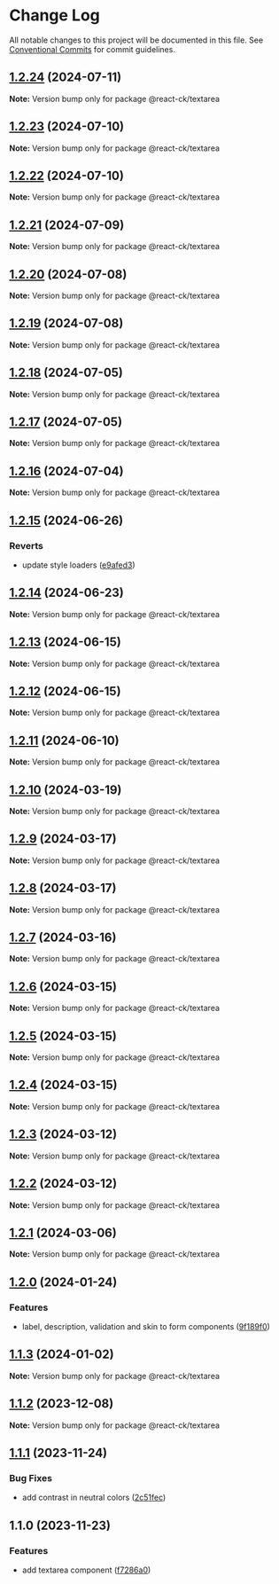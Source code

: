 # Change Log

All notable changes to this project will be documented in this file.
See [Conventional Commits](https://conventionalcommits.org) for commit guidelines.

## [1.2.24](https://github.com/abelflopes/react-ck/compare/@react-ck/textarea@1.2.23...@react-ck/textarea@1.2.24) (2024-07-11)

**Note:** Version bump only for package @react-ck/textarea





## [1.2.23](https://github.com/abelflopes/react-ck/compare/@react-ck/textarea@1.2.22...@react-ck/textarea@1.2.23) (2024-07-10)

**Note:** Version bump only for package @react-ck/textarea





## [1.2.22](https://github.com/abelflopes/react-ck/compare/@react-ck/textarea@1.2.21...@react-ck/textarea@1.2.22) (2024-07-10)

**Note:** Version bump only for package @react-ck/textarea





## [1.2.21](https://github.com/abelflopes/react-ck/compare/@react-ck/textarea@1.2.20...@react-ck/textarea@1.2.21) (2024-07-09)

**Note:** Version bump only for package @react-ck/textarea





## [1.2.20](https://github.com/abelflopes/react-ck/compare/@react-ck/textarea@1.2.19...@react-ck/textarea@1.2.20) (2024-07-08)

**Note:** Version bump only for package @react-ck/textarea





## [1.2.19](https://github.com/abelflopes/react-ck/compare/@react-ck/textarea@1.2.18...@react-ck/textarea@1.2.19) (2024-07-08)

**Note:** Version bump only for package @react-ck/textarea





## [1.2.18](https://github.com/abelflopes/react-ck/compare/@react-ck/textarea@1.2.17...@react-ck/textarea@1.2.18) (2024-07-05)

**Note:** Version bump only for package @react-ck/textarea





## [1.2.17](https://github.com/abelflopes/react-ck/compare/@react-ck/textarea@1.2.16...@react-ck/textarea@1.2.17) (2024-07-05)

**Note:** Version bump only for package @react-ck/textarea





## [1.2.16](https://github.com/abelflopes/react-ck/compare/@react-ck/textarea@1.2.15...@react-ck/textarea@1.2.16) (2024-07-04)

**Note:** Version bump only for package @react-ck/textarea





## [1.2.15](https://github.com/abelflopes/react-ck/compare/@react-ck/textarea@1.2.14...@react-ck/textarea@1.2.15) (2024-06-26)


### Reverts

* update style loaders ([e9afed3](https://github.com/abelflopes/react-ck/commit/e9afed309e7893e95b4b02cceb7e9636670740b8))



## [1.2.14](https://github.com/abelflopes/react-ck/compare/@react-ck/textarea@1.2.13...@react-ck/textarea@1.2.14) (2024-06-23)

**Note:** Version bump only for package @react-ck/textarea





## [1.2.13](https://github.com/abelflopes/react-ck/compare/@react-ck/textarea@1.2.12...@react-ck/textarea@1.2.13) (2024-06-15)

**Note:** Version bump only for package @react-ck/textarea





## [1.2.12](https://github.com/abelflopes/react-ck/compare/@react-ck/textarea@1.2.11...@react-ck/textarea@1.2.12) (2024-06-15)

**Note:** Version bump only for package @react-ck/textarea





## [1.2.11](https://github.com/abelflopes/react-ck/compare/@react-ck/textarea@1.2.10...@react-ck/textarea@1.2.11) (2024-06-10)

**Note:** Version bump only for package @react-ck/textarea





## [1.2.10](https://github.com/abelflopes/react-ck/compare/@react-ck/textarea@1.2.9...@react-ck/textarea@1.2.10) (2024-03-19)

**Note:** Version bump only for package @react-ck/textarea





## [1.2.9](https://github.com/abelflopes/react-ck/compare/@react-ck/textarea@1.2.8...@react-ck/textarea@1.2.9) (2024-03-17)

**Note:** Version bump only for package @react-ck/textarea





## [1.2.8](https://github.com/abelflopes/react-ck/compare/@react-ck/textarea@1.2.7...@react-ck/textarea@1.2.8) (2024-03-17)

**Note:** Version bump only for package @react-ck/textarea





## [1.2.7](https://github.com/abelflopes/react-ck/compare/@react-ck/textarea@1.2.6...@react-ck/textarea@1.2.7) (2024-03-16)

**Note:** Version bump only for package @react-ck/textarea





## [1.2.6](https://github.com/abelflopes/react-ck/compare/@react-ck/textarea@1.2.5...@react-ck/textarea@1.2.6) (2024-03-15)

**Note:** Version bump only for package @react-ck/textarea





## [1.2.5](https://github.com/abelflopes/react-ck/compare/@react-ck/textarea@1.2.4...@react-ck/textarea@1.2.5) (2024-03-15)

**Note:** Version bump only for package @react-ck/textarea





## [1.2.4](https://github.com/abelflopes/react-ck/compare/@react-ck/textarea@1.2.3...@react-ck/textarea@1.2.4) (2024-03-15)

**Note:** Version bump only for package @react-ck/textarea





## [1.2.3](https://github.com/abelflopes/react-ck/compare/@react-ck/textarea@1.2.2...@react-ck/textarea@1.2.3) (2024-03-12)

**Note:** Version bump only for package @react-ck/textarea





## [1.2.2](https://github.com/abelflopes/react-ck/compare/@react-ck/textarea@1.2.1...@react-ck/textarea@1.2.2) (2024-03-12)

**Note:** Version bump only for package @react-ck/textarea





## [1.2.1](https://github.com/abelflopes/react-ck/compare/@react-ck/textarea@1.2.0...@react-ck/textarea@1.2.1) (2024-03-06)

**Note:** Version bump only for package @react-ck/textarea





## [1.2.0](https://github.com/abelflopes/react-ck/compare/@react-ck/textarea@1.1.3...@react-ck/textarea@1.2.0) (2024-01-24)


### Features

* label, description, validation and skin to form components ([9f189f0](https://github.com/abelflopes/react-ck/commit/9f189f0df64abac8363f6cbbfe37fdcd0f18b80a))



## [1.1.3](https://github.com/abelflopes/react-ck/compare/@react-ck/textarea@1.1.2...@react-ck/textarea@1.1.3) (2024-01-02)

**Note:** Version bump only for package @react-ck/textarea





## [1.1.2](https://github.com/abelflopes/react-ck/compare/@react-ck/textarea@1.1.1...@react-ck/textarea@1.1.2) (2023-12-08)

**Note:** Version bump only for package @react-ck/textarea





## [1.1.1](https://github.com/abelflopes/react-ck/compare/@react-ck/textarea@1.1.0...@react-ck/textarea@1.1.1) (2023-11-24)


### Bug Fixes

* add contrast in neutral colors ([2c51fec](https://github.com/abelflopes/react-ck/commit/2c51fec5f8a3e0f7b6a13428dfeb34c00cc29eb6))



## 1.1.0 (2023-11-23)


### Features

* add textarea component ([f7286a0](https://github.com/abelflopes/react-ck/commit/f7286a0d4c4d018887d6c5da782829d9bc698f5f))
